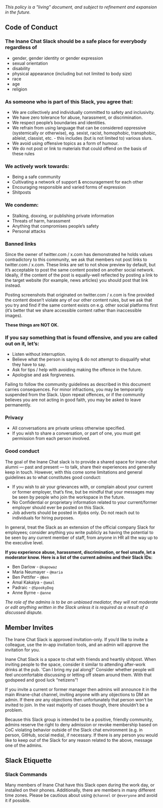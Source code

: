 *This policy is a "living" document, and subject to refinement and expansion in
the future.*

## Code of Conduct

### The **Inane Chat Slack** should be a safe place for everybody regardless of

- gender, gender identity or gender expression
- sexual orientation
- disability
- physical appearance (including but not limited to body size)
- race
- age
- religion

### As someone who is part of this Slack, you agree that:

* We are collectively and individually committed to safety and inclusivity.
* We have zero tolerance for abuse, harassment, or discrimination.
* We respect people’s boundaries and identities.
* We refrain from using language that can be considered oppressive (systemically
  or otherwise), eg. sexist, racist, homophobic, transphobic, ableist, classist,
  etc. - this includes (but is not limited to) various slurs.
* We avoid using offensive topics as a form of humour.
* We do not post or link to materials that could offend on the basis of these
  rules

### We actively work towards:

* Being a safe community
* Cultivating a network of support & encouragement for each other
* Encouraging responsible and varied forms of expression
* Shitposts

### We condemn:

* Stalking, doxxing, or publishing private information
* Threats of harm, harassment
* Anything that compromises people’s safety
* Personal attacks

### Banned links

Since the owner of twitter.com / x.com has demonstrated he holds values
contradictory to this community, we ask that members not post links to
twitter.com / x.com. These links are set to not show preview by default, but
it’s acceptable to post the same content posted on another social network.
Ideally, if the content of the post is equally-well reflected by posting a link
to the target website (for example, news articles) you should post that link
instead.

Posting screenshots that originated on twitter.com / x.com is fine provided the
content doesn’t violate any of our other content rules, but we ask that you try
and find if the same content exists on e.g. other social platforms first (it’s
better that we share accessible content rather than inaccessible images).

**These things are NOT OK.**

### If you say something that is found offensive, and you are called out on it, let’s:

* Listen without interruption.
* Believe what the person is saying & do not attempt to disqualify what they
  have to say.
* Ask for tips / help with avoiding making the offence in the future.
* Apologise and ask forgiveness.

Failing to follow the community guidelines as described in this document carries
consequences. For minor infractions, you may be temporarily suspended from the
Slack. Upon repeat offences, or if the community believes you are not acting in
good faith, you may be asked to leave permanently.

### Privacy

* All conversations are private unless otherwise specified.
* If you wish to share a conversation, or part of one, you must get permission
  from each person involved.

### Good conduct

The goal of the Inane Chat slack is to provide a shared space for inane-chat
alumni — past and present — to talk, share their experiences and generally keep
in touch. However, with this come some limitations and general guidelines as to
what constitutes good conduct:

* If you wish to air your grievances with, or complain about your current or
  former employer, that’s fine, but be mindful that your messages may be seen by
  people who join the workspace in the future.
* No Confidential or proprietary information related to your current/former
  employer should ever be posted on this Slack.
* Job adverts should be posted in #jobs only. Do not reach out to individuals for
  hiring purposes.

In general, treat the Slack as an extension of the official company Slack for
employees; consider anything you write publicly as having the potential to be
seen by any current member of staff, from anyone in HR all the way up to the
executive level.

**If you experience abuse, harassment, discrimination, or feel unsafe, let a
moderator know. Here is a list of the current admins and their Slack IDs:**

* Ben Darlow - `@kapowaz`
* Maria Neumayer - `@maria`
* Ben Pettifer - `@Ben`
* Amal Kakaiya - `@amal`
* Padraic - `@SpookyDog`
* Anne Byrne - `@anne`

*The role of the admins is to be an unbiased mediator, they will not moderate or
edit anything written in the Slack unless it is required as a result of a
discussed dispute.*

## Member Invites

The Inane Chat Slack is approved invitation-only. If you’d like to invite a
colleague, use the in-app invitation tools, and an admin will approve the
invitation for you.

Inane Chat Slack is a space to chat with friends and heartily shitpost. When
inviting people to the space, consider it similar to attending after-work drinks
at the pub. 'Can I bring my pal along?' Consider whether people will feel
uncomfortable discussing or letting off steam around them. With that godspeed
and good luck “netizens”!

If you invite a current or former manager then admins will announce it in the
main #inane-chat channel, inviting anyone with any objections to DM an admin. If
there _are_ any objections then unfortunately that person won’t be invited to
join. In the vast majority of cases though, there shouldn’t be a problem.

Because this Slack group is intended to be a positive, friendly community,
admins reserve the right to deny admission or revoke membership based on CoC
violating behavior outside of the Slack chat environment (e.g. in person,
GitHub, social media), if necessary.  If there is any person you would like to
keep _out_ of the Slack for any reason related to the above, message one of the
admins.

## Slack Etiquette

### Slack Commands

Many members of Inane Chat have this Slack open during the work day, or
installed on their phones. Additionally, there are members in many different
time zones. Please be cautious about using  `@channel` or `@everyone` and avoid
it if possible.

